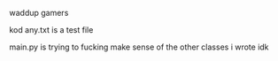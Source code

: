 waddup gamers

kod any.txt is a test file

main.py is trying to fucking make sense of the other classes i wrote idk

